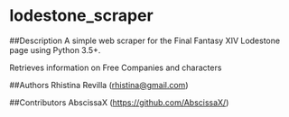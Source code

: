 # lodestone_scraper

##Description
A simple web scraper for the Final Fantasy XIV Lodestone page using Python 3.5+.

Retrieves information on Free Companies and characters

##Authors
Rhistina Revilla (rhistina@gmail.com)

##Contributors
AbscissaX (https://github.com/AbscissaX/)
